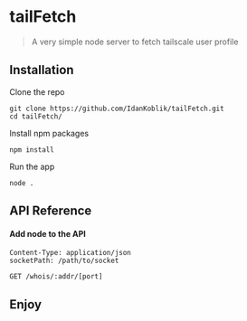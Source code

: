 # tailFetch
> A very simple node server to fetch tailscale user profile 
>

## Installation

Clone the repo
```git
git clone https://github.com/IdanKoblik/tailFetch.git
cd tailFetch/
```

Install npm packages
```git
npm install
```

Run the app
```
node .
```

## API Reference

#### Add node to the API

```http
Content-Type: application/json
socketPath: /path/to/socket

GET /whois/:addr/[port]
```

## Enjoy

